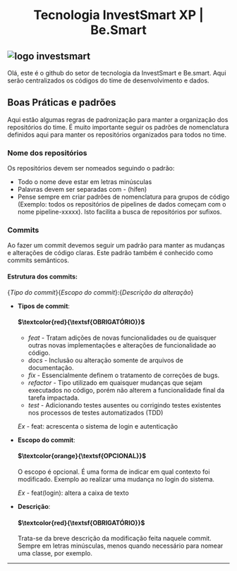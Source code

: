 # <p align="center">**Tecnologia InvestSmart XP | Be.Smart**</p>
![logo investsmart](https://crm.hub-bnk.com/docs/pub/56d7dc5b5dc4e67e456383fcd712ad2e/showPreview/?&token=njjv1kjvxbr9)
---

Olá, este é o github do setor de tecnologia da InvestSmart e Be.smart. Aqui serão centralizados os códigos do time de desenvolvimento e dados.

## Boas Práticas e padrões
Aqui estão algumas regras de padronização para manter a organização dos repositórios do time. É muito importante seguir os padrões de nomenclatura definidos aqui para manter os repositórios organizados para todos no time.

### Nome dos repositórios
Os repositórios devem ser nomeados seguindo o padrão:
  - Todo o nome deve estar em letras minúsculas
  - Palavras devem ser separadas com - (hífen)
  - Pense sempre em criar padrões de nomenclatura para grupos de código (Exemplo: todos os repositórios de pipelines de dados começam com o nome pipeline-xxxxx). Isto facilita a busca de repositórios por sufixos.

### Commits
Ao fazer um commit devemos seguir um padrão para manter as mudanças e alterações de código claras. Este padrão também é conhecido como commits semânticos.

#### **Estrutura dos commits:**
{*Tipo do commit*}{*Escopo do commit*}:{*Descrição da alteração*}

  - **Tipos de commit**:
    #### $\textcolor{red}{\textsf{OBRIGATÓRIO}}$ 
    - *feat* - Tratam adições de novas funcionalidades ou de quaisquer outras novas implementações e alterações de funcionalidade ao código.
    - *docs* - Inclusão ou alteração somente de arquivos de documentação.
    - *fix* - Essencialmente definem o tratamento de correções de bugs.
    - *refactor* - Tipo utilizado em quaisquer mudanças que sejam executados no código, porém não alterem a funcionalidade final da tarefa impactada.
    - *test* - Adicionando testes ausentes ou corrigindo testes existentes nos processos de testes automatizados (TDD)

    *Ex* - feat: acrescenta o sistema de login e autenticação

  - **Escopo do commit**:
    #### $\textcolor{orange}{\textsf{OPCIONAL}}$ 
    O escopo é opcional. É uma forma de indicar em qual contexto foi modificado. Exemplo ao realizar uma mudança no login do sistema.
      
      *Ex* - feat(login): altera a caixa de texto

  - **Descrição**:
    #### $\textcolor{red}{\textsf{OBRIGATÓRIO}}$ 
    Trata-se da breve descrição da modificação feita naquele commit. Sempre em letras minúsculas, menos quando necessário para nomear uma classe, por exemplo.
---
